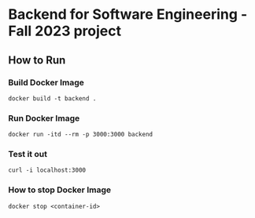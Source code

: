 # Backend for Software Engineering - Fall 2023 project

## How to Run

### Build Docker Image

```
docker build -t backend .
```

### Run Docker Image

```
docker run -itd --rm -p 3000:3000 backend
```

### Test it out

```
curl -i localhost:3000
```
### How to stop Docker Image

```
docker stop <container-id>
```